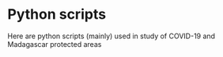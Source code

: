 # Python scripts

Here are python scripts (mainly) used in study of COVID-19 and Madagascar protected areas
